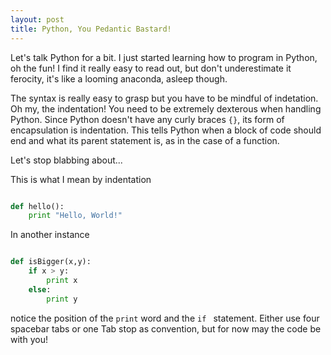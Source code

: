 ```yaml
---
layout: post
title: Python, You Pedantic Bastard!
---
```


Let's talk Python for a bit. I just started learning how to program in Python, oh the fun! I find it really easy to read out, but don't underestimate it ferocity, it's like a looming anaconda, asleep though.

The syntax is really easy to grasp but you have to be mindful of indetation. Oh my, the indentation! You need to be extremely dexterous when handling Python. Since Python doesn't have any curly braces ```{}```, its form of encapsulation is indentation. This tells Python when a block of code should end and what its parent statement is, as in the case of a function.

Let's stop blabbing about...

This is what I mean by indentation

```python

def hello():
    print "Hello, World!"

```
In another instance

```python

def isBigger(x,y):
    if x > y:
        print x
    else:
        print y

```
notice the position of the ```print``` word and the ```if ``` statement. Either use four spacebar tabs or one Tab stop as convention, but for now may the code be with you!